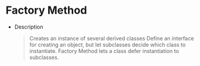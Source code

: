 ﻿# Factory Method

* Description
    >Creates an instance of several derived classes
    >Define an interface for creating an object, but let subclasses decide which class to instantiate. Factory Method lets a class defer instantiation to subclasses.